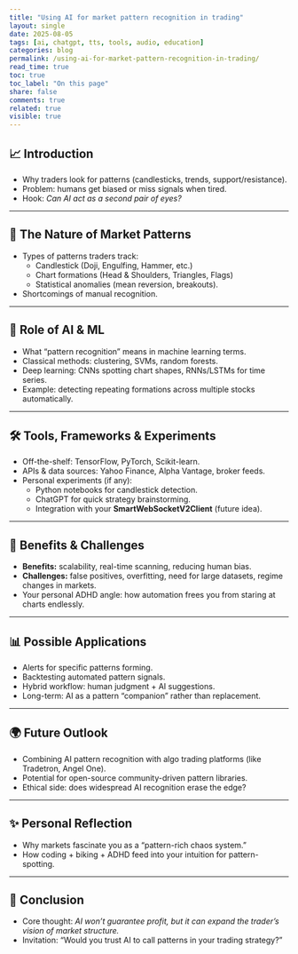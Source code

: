 ```yaml
---
title: "Using AI for market pattern recognition in trading"
layout: single
date: 2025-08-05
tags: [ai, chatgpt, tts, tools, audio, education]
categories: blog
permalink: /using-ai-for-market-pattern-recognition-in-trading/
read_time: true
toc: true
toc_label: "On this page"
share: false
comments: true
related: true
visible: true
---
```


## 📈 Introduction
- Why traders look for patterns (candlesticks, trends, support/resistance).  
- Problem: humans get biased or miss signals when tired.  
- Hook: *Can AI act as a second pair of eyes?*  

---

## 🧩 The Nature of Market Patterns
- Types of patterns traders track:  
  - Candlestick (Doji, Engulfing, Hammer, etc.)  
  - Chart formations (Head & Shoulders, Triangles, Flags)  
  - Statistical anomalies (mean reversion, breakouts).  
- Shortcomings of manual recognition.  

---

## 🤖 Role of AI & ML
- What “pattern recognition” means in machine learning terms.  
- Classical methods: clustering, SVMs, random forests.  
- Deep learning: CNNs spotting chart shapes, RNNs/LSTMs for time series.  
- Example: detecting repeating formations across multiple stocks automatically.  

---

## 🛠️ Tools, Frameworks & Experiments
- Off-the-shelf: TensorFlow, PyTorch, Scikit-learn.  
- APIs & data sources: Yahoo Finance, Alpha Vantage, broker feeds.  
- Personal experiments (if any):  
  - Python notebooks for candlestick detection.  
  - ChatGPT for quick strategy brainstorming.  
  - Integration with your **SmartWebSocketV2Client** (future idea).  

---

## 🎯 Benefits & Challenges
- **Benefits:** scalability, real-time scanning, reducing human bias.  
- **Challenges:** false positives, overfitting, need for large datasets, regime changes in markets.  
- Your personal ADHD angle: how automation frees you from staring at charts endlessly.  

---

## 📊 Possible Applications
- Alerts for specific patterns forming.  
- Backtesting automated pattern signals.  
- Hybrid workflow: human judgment + AI suggestions.  
- Long-term: AI as a pattern “companion” rather than replacement.  

---

## 🌍 Future Outlook
- Combining AI pattern recognition with algo trading platforms (like Tradetron, Angel One).  
- Potential for open-source community-driven pattern libraries.  
- Ethical side: does widespread AI recognition erase the edge?  

---

## ✨ Personal Reflection
- Why markets fascinate you as a “pattern-rich chaos system.”  
- How coding + biking + ADHD feed into your intuition for pattern-spotting.  

---

## 📌 Conclusion
- Core thought: *AI won’t guarantee profit, but it can expand the trader’s vision of market structure.*  
- Invitation: “Would you trust AI to call patterns in your trading strategy?”  
